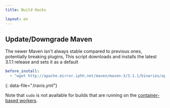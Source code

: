 ```yaml
---
title: Build Hacks

layout: en
---
```


<div id="toc"></div>

## Update/Downgrade Maven

The newer Maven isn't always stable compared to previous ones, potentially
breaking plugins, This script downloads and installs the latest 3.1.1 release
and sets it as a default

```yaml
before_install:
  - "wget http://apache.mirror.iphh.net/maven/maven-3/3.1.1/binaries/apache-maven-3.1.1-bin.tar.gz && tar xfz apache-maven-3.1.1-bin.tar.gz && sudo mv apache-maven-3.1.1 /usr/local/maven-3.1.1 && sudo rm -f /usr/local/maven && sudo ln -s /usr/local/maven-3.1.1 /usr/local/maven"
```
{: data-file=".travis.yml"}

<div class="note-box">
Note that <code>sudo</code> is not available for builds that are running on the <a href="/user/workers/container-based-infrastructure">container-based workers</a>.
</div>
